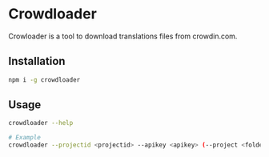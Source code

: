 # Crowdloader
Crowloader is a tool to download translations files from crowdin.com.

## Installation
```bash
npm i -g crowdloader
```

## Usage
```bash
crowdloader --help

# Example
crowdloader --projectid <projectid> --apikey <apikey> (--project <folder>)
```